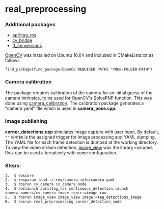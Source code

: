 # real\_preprocessing

### Additional packages  

* [apriltag\_ros](http://wiki.ros.org/apriltag_ros)
* [cv\_bridge](http://wiki.ros.org/cv_bridge)
* [tf\_conversions](http://wiki.ros.org/tf_conversions)

[OpenCV](https://www.learnopencv.com/install-opencv-3-4-4-on-ubuntu-16-04/) was installed on Ubuntu 16.04 and included in CMakeLists.txt as follows

	find_package(find_package(OpenCV REQUIRED PATHS "YOUR-FOLDER-PATH")

### Camera calibration
The package requires calibration of the camera for an initial guess of the camera intrinsics, to be used for OpenCV's SolvePNP function. This was done using [camera\_calibration](http://wiki.ros.org/camera_calibration). The calibration package generates a "camera.yaml" file which is used in **camera\_pose.cpp**.

### Image publishing 
**corner\_detections.cpp** simulates image capture with user input. By default, `""` /`ENTER` is the assigned trigger for image processing and YAML dumping. The YAML file for each frame detection is dumped at the working directory. To view the video stream detection, [image\_view](http://wiki.ros.org/image_view) was the library included. Rviz can be used alternatively with some configuration.

### Steps: 
	1.  $ roscore 
	2.  $ rosparam load ~/.ros/camera_info/camera.yaml
	3.  $ rosrun cv_camera cv_camera_node 
	4.  $ roslaunch apriltag_ros continuous_detection.launch camera_name:=/cv_camera image_topic:=image_raw 
	5.  $ rosrun image_view image_view image:=tag_detections_image
	6.  $ rosrun real_preprocessing corner_detection_node
